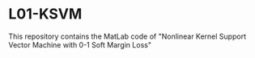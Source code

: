 # L01-KSVM

This repository contains the MatLab code of "Nonlinear Kernel Support Vector Machine with 0-1 Soft Margin Loss"
